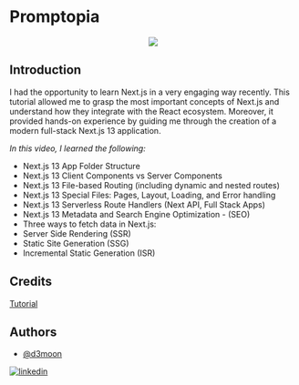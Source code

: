 # Promptopia
<p  align="center"><img src="https://media.tenor.com/uCtxPlIEJeUAAAAC/black-mirror.gif"/></p>

## Introduction
I had the opportunity to learn Next.js in a very engaging way recently. This tutorial allowed me to grasp the most important concepts of Next.js and understand how they integrate with the React ecosystem. Moreover, it provided hands-on experience by guiding me through the creation of a modern full-stack Next.js 13 application.

*In this video, I learned the following:*

- Next.js 13 App Folder Structure
- Next.js 13 Client Components vs Server Components
- Next.js 13 File-based Routing (including dynamic and nested routes)
- Next.js 13 Special Files: Pages, Layout, Loading, and Error handling
- Next.js 13 Serverless Route Handlers (Next API, Full Stack Apps)
- Next.js 13 Metadata and Search Engine Optimization - (SEO)
- Three ways to fetch data in Next.js:
- Server Side Rendering (SSR)
- Static Site Generation (SSG)
- Incremental Static Generation (ISR)
 
## Credits

[Tutorial](https://www.youtube.com/watch?v=wm5gMKuwSYk&t=11269s)

## Authors

- [@d3moon](https://www.github.com/d3moon)

[![linkedin](https://img.shields.io/badge/linkedin-0A66C2?style=for-the-badge&logo=linkedin&logoColor=white)](https://www.linkedin.com/in/d3moon)
